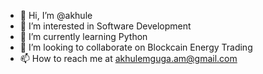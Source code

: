 - 👋 Hi, I’m @akhule
- 👀 I’m interested in Software Development
- 🌱 I’m currently learning Python
- 💞️ I’m looking to collaborate on Blockcain Energy Trading 
- 📫 How to reach me at akhulemguga.am@gmail.com

<!---
akhule/akhule is a ✨ special ✨ repository because its `README.md` (this file) appears on your GitHub profile.
You can click the Preview link to take a look at your changes.
--->
